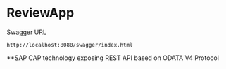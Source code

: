# ReviewApp

Swagger URL

```
http://localhost:8080/swagger/index.html
```

**SAP CAP technology exposing REST API based on ODATA V4 Protocol